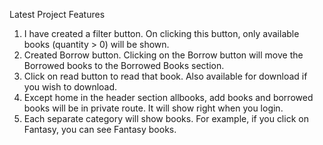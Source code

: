 Latest Project Features

1. I have created a filter button. On clicking this button, only available books (quantity > 0) will be shown.
2. Created Borrow button. Clicking on the Borrow button will move the Borrowed books to the Borrowed Books section.
3. Click on read button to read that book. Also available for download if you wish to download.
4. Except home in the header section allbooks, add books and borrowed books will be in private route. It will show right when you login.
5. Each separate category will show books. For example, if you click on Fantasy, you can see Fantasy books.